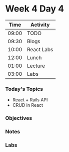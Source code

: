 # Week 4 Day 4

| Time | Activity |
| --- | --- |
09:00 | TODO
09:30 | Blogs
10:00 | React Labs
12:00 | Lunch
01:00 | Lecture
03:00 | Labs

### Today's Topics
+ React + Rails API
+ CRUD in React

### Objectives


### Notes


### Labs

